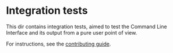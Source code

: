 # Integration tests

This dir contains integration tests, aimed to test the Command Line Interface and its output from a pure user point of
view.

For instructions, see the [contributing guide](../docs/CONTRIBUTING.md#integration-tests).
